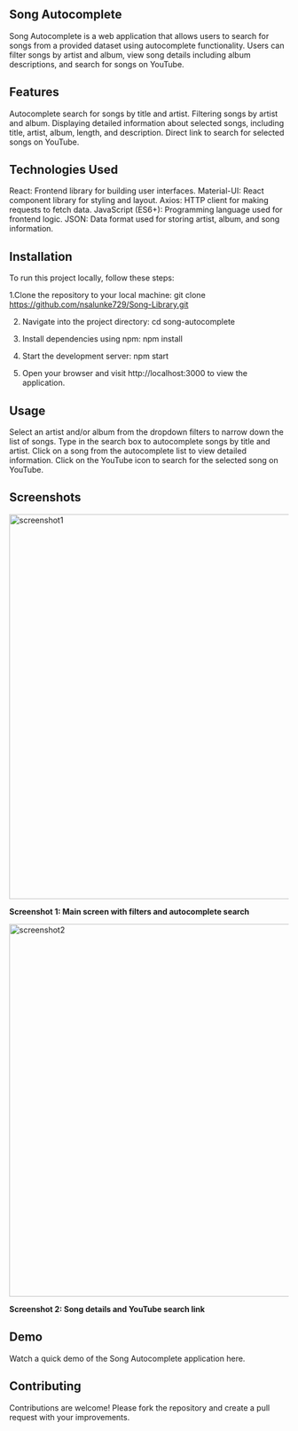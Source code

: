 ## Song Autocomplete
Song Autocomplete is a web application that allows users to search for songs from a provided dataset using autocomplete functionality. Users can filter songs by artist and album, view song details including album descriptions, and search for songs on YouTube.

## Features
Autocomplete search for songs by title and artist.
Filtering songs by artist and album.
Displaying detailed information about selected songs, including title, artist, album, length, and description.
Direct link to search for selected songs on YouTube.

## Technologies Used
React: Frontend library for building user interfaces.
Material-UI: React component library for styling and layout.
Axios: HTTP client for making requests to fetch data.
JavaScript (ES6+): Programming language used for frontend logic.
JSON: Data format used for storing artist, album, and song information.

## Installation

To run this project locally, follow these steps:

1.Clone the repository to your local machine:
	git clone https://github.com/nsalunke729/Song-Library.git

2. Navigate into the project directory:
	cd song-autocomplete

3. Install dependencies using npm:
	npm install

4. Start the development server:
	npm start

5. Open your browser and visit http://localhost:3000 to view the application.

## Usage
Select an artist and/or album from the dropdown filters to narrow down the list of songs.
Type in the search box to autocomplete songs by title and artist.
Click on a song from the autocomplete list to view detailed information.
Click on the YouTube icon to search for the selected song on YouTube.

## Screenshots

<img width="694" alt="screenshot1" src="https://github.com/nsalunke729/Song-Library/assets/48030982/1f6dc429-395c-47f4-a81f-3272b422910c">

**Screenshot 1: Main screen with filters and autocomplete search**

<img width="672" alt="screenshot2" src="https://github.com/nsalunke729/Song-Library/assets/48030982/7f104c41-ff10-4538-8f90-8c05a6d5b97b">

**Screenshot 2: Song details and YouTube search link**

## Demo
Watch a quick demo of the Song Autocomplete application here.

## Contributing
Contributions are welcome! Please fork the repository and create a pull request with your improvements.
